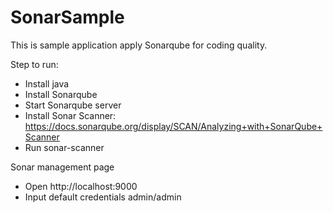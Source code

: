 # SonarSample

This is sample application apply Sonarqube for coding quality.

Step to run:
- Install java
- Install Sonarqube
- Start Sonarqube server
- Install Sonar Scanner: https://docs.sonarqube.org/display/SCAN/Analyzing+with+SonarQube+Scanner
- Run sonar-scanner

Sonar management page
- Open http://localhost:9000
- Input default credentials admin/admin
